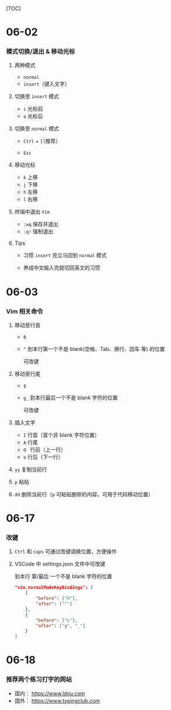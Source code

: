 [TOC]

# 06-02

### 模式切换/退出 & 移动光标

1. 两种模式
   - `normal`
   - `insert`（键入文字）
2. 切换至 `insert` 模式

   - `i` 光标前
   - `a` 光标后
3. 切换至 `normal` 模式

   - `Ctrl` + `[`（推荐） 

   - `Esc`
4. 移动光标
   - `k` 上移
   - `j` 下移
   - `h` 左移
   - `l` 右移
5. 终端中退出 `Vim`

   - `:wq` 保存并退出
   - `:q!` 强制退出
6. Tips

   - 习惯 `insert` 完立马回到 `normal` 模式

   - 养成中文输入完就切回英文的习惯



# 06-03

### Vim 相关命令

1. 移动至行首

   - `0`

   - `^` 到本行第一个不是 blank(空格、Tab、换行、回车 等) 的位置

     可改键

2. 移动至行尾

   - `$`

   - `g_` 到本行最后一个不是 blank 字符的位置

     可改键

3. 插入文字
   - `I` 行首（首个非 blank 字符位置）
   - `A` 行尾
   - `O ` 行前（上一行）
   - `o` 行后（下一行）

4. `yy` 复制当前行

5. `p` 粘贴

6. `dd` 删除当前行（`p` 可粘贴删除的内容，可用于代码移动位置）



# 06-17

### 改键

1. `Ctrl` 和 `caps` 可通过改键调换位置，方便操作

2. VSCode 中 settings.json 文件中可改键

   到本行 第/最后 一个不是 blank 字符的位置

   ```json
   "vim.normalModeKeyBindings": [
       {
           "before": ["H"],
           "after": ["^"]
       },
       {
           "before": ["L"],
           "after": ["g", "_"]
       }
   ]
   ```



# 06-18

### 推荐两个练习打字的网站

* 国内： https://www.ldou.com
* 国外： https://www.typingclub.com
